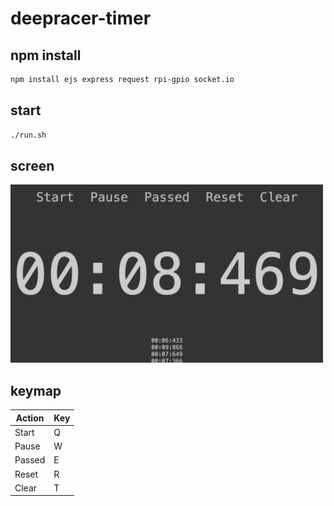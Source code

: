 # deepracer-timer

## npm install

```bash
npm install ejs express request rpi-gpio socket.io
```

## start

```bash
./run.sh
```

## screen

<img src="images/screen.png" alt="screen" width="500" height="285">

## keymap

| Action | Key |
| ------ | --- |
| Start  |  Q  |
| Pause  |  W  |
| Passed |  E  |
| Reset  |  R  |
| Clear  |  T  |
